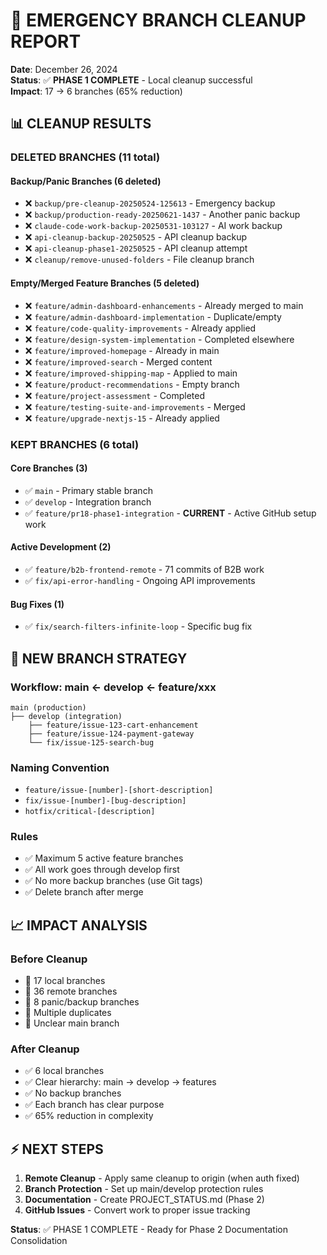 # 🎯 EMERGENCY BRANCH CLEANUP REPORT
**Date**: December 26, 2024  
**Status**: ✅ **PHASE 1 COMPLETE** - Local cleanup successful  
**Impact**: 17 → 6 branches (65% reduction)

## 📊 CLEANUP RESULTS

### **DELETED BRANCHES (11 total)**

#### **Backup/Panic Branches (6 deleted)**
- ❌ `backup/pre-cleanup-20250524-125613` - Emergency backup
- ❌ `backup/production-ready-20250621-1437` - Another panic backup  
- ❌ `claude-code-work-backup-20250531-103127` - AI work backup
- ❌ `api-cleanup-backup-20250525` - API cleanup backup
- ❌ `api-cleanup-phase1-20250525` - API cleanup attempt
- ❌ `cleanup/remove-unused-folders` - File cleanup branch

#### **Empty/Merged Feature Branches (5 deleted)**
- ❌ `feature/admin-dashboard-enhancements` - Already merged to main
- ❌ `feature/admin-dashboard-implementation` - Duplicate/empty
- ❌ `feature/code-quality-improvements` - Already applied
- ❌ `feature/design-system-implementation` - Completed elsewhere
- ❌ `feature/improved-homepage` - Already in main
- ❌ `feature/improved-search` - Merged content
- ❌ `feature/improved-shipping-map` - Applied to main
- ❌ `feature/product-recommendations` - Empty branch
- ❌ `feature/project-assessment` - Completed
- ❌ `feature/testing-suite-and-improvements` - Merged
- ❌ `feature/upgrade-nextjs-15` - Already applied

### **KEPT BRANCHES (6 total)**

#### **Core Branches (3)**
- ✅ `main` - Primary stable branch
- ✅ `develop` - Integration branch 
- ✅ `feature/pr18-phase1-integration` - **CURRENT** - Active GitHub setup work

#### **Active Development (2)**
- ✅ `feature/b2b-frontend-remote` - 71 commits of B2B work
- ✅ `fix/api-error-handling` - Ongoing API improvements

#### **Bug Fixes (1)**
- ✅ `fix/search-filters-infinite-loop` - Specific bug fix

## 🎯 NEW BRANCH STRATEGY

### **Workflow**: main ← develop ← feature/xxx
```
main (production)
├── develop (integration)
    ├── feature/issue-123-cart-enhancement
    ├── feature/issue-124-payment-gateway
    └── fix/issue-125-search-bug
```

### **Naming Convention**
- `feature/issue-[number]-[short-description]`
- `fix/issue-[number]-[bug-description]`
- `hotfix/critical-[description]`

### **Rules**
- ✅ Maximum 5 active feature branches
- ✅ All work goes through develop first
- ✅ No more backup branches (use Git tags)
- ✅ Delete branch after merge

## 📈 IMPACT ANALYSIS

### **Before Cleanup**
- 🚨 17 local branches
- 🚨 36 remote branches  
- 🚨 8 panic/backup branches
- 🚨 Multiple duplicates
- 🚨 Unclear main branch

### **After Cleanup**
- ✅ 6 local branches
- ✅ Clear hierarchy: main → develop → features
- ✅ No backup branches
- ✅ Each branch has clear purpose
- ✅ 65% reduction in complexity

## ⚡ NEXT STEPS

1. **Remote Cleanup** - Apply same cleanup to origin (when auth fixed)
2. **Branch Protection** - Set up main/develop protection rules  
3. **Documentation** - Create PROJECT_STATUS.md (Phase 2)
4. **GitHub Issues** - Convert work to proper issue tracking

**Status**: ✅ PHASE 1 COMPLETE - Ready for Phase 2 Documentation Consolidation